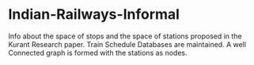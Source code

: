 # Indian-Railways-Informal
Info about the space of stops and the space of stations proposed in the Kurant Research paper.
Train Schedule Databases are maintained.
A well Connected graph is formed with the stations as nodes.

